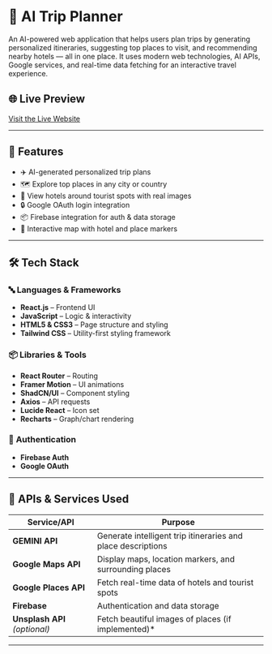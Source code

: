 # 🧳 AI Trip Planner

An AI-powered web application that helps users plan trips by generating personalized itineraries, suggesting top places to visit, and recommending nearby hotels — all in one place. It uses modern web technologies, AI APIs, Google services, and real-time data fetching for an interactive travel experience.

## 🌐 Live Preview
[Visit the Live Website](https://ai-trip-planner-black.vercel.app/)

---

## 🚀 Features

- ✈️ AI-generated personalized trip plans
- 🗺️ Explore top places in any city or country
- 🏨 View hotels around tourist spots with real images
- 🔒 Google OAuth login integration
- 📦 Firebase integration for auth & data storage
- 📍 Interactive map with hotel and place markers

---

## 🛠️ Tech Stack

### 🔤 **Languages & Frameworks**
- **React.js** – Frontend UI
- **JavaScript** – Logic & interactivity
- **HTML5 & CSS3** – Page structure and styling
- **Tailwind CSS** – Utility-first styling framework

### 📦 **Libraries & Tools**
- **React Router** – Routing
- **Framer Motion** – UI animations
- **ShadCN/UI** – Component styling
- **Axios** – API requests
- **Lucide React** – Icon set
- **Recharts** – Graph/chart rendering

### 🔐 **Authentication**
- **Firebase Auth**
- **Google OAuth**

---

## 🔌 APIs & Services Used

| Service/API | Purpose |
|-------------|---------|
| **GEMINI API** | Generate intelligent trip itineraries and place descriptions |
| **Google Maps API** | Display maps, location markers, and surrounding places |
| **Google Places API** | Fetch real-time data of hotels and tourist spots |
| **Firebase** | Authentication and data storage |
| **Unsplash API** *(optional)* | Fetch beautiful images of places (if implemented)*

---
